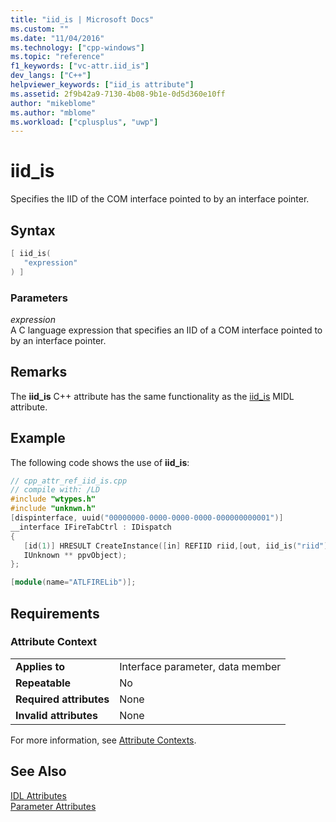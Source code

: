 ```yaml
---
title: "iid_is | Microsoft Docs"
ms.custom: ""
ms.date: "11/04/2016"
ms.technology: ["cpp-windows"]
ms.topic: "reference"
f1_keywords: ["vc-attr.iid_is"]
dev_langs: ["C++"]
helpviewer_keywords: ["iid_is attribute"]
ms.assetid: 2f9b42a9-7130-4b08-9b1e-0d5d360e10ff
author: "mikeblome"
ms.author: "mblome"
ms.workload: ["cplusplus", "uwp"]
---
```

# iid_is

Specifies the IID of the COM interface pointed to by an interface pointer.

## Syntax

```cpp
[ iid_is(
   "expression"
) ]
```

### Parameters

*expression*<br/>
A C language expression that specifies an IID of a COM interface pointed to by an interface pointer.

## Remarks

The **iid_is** C++ attribute has the same functionality as the [iid_is](/windows/desktop/Midl/iid-is) MIDL attribute.

## Example

The following code shows the use of **iid_is**:

```cpp
// cpp_attr_ref_iid_is.cpp
// compile with: /LD
#include "wtypes.h"
#include "unknwn.h"
[dispinterface, uuid("00000000-0000-0000-0000-000000000001")]
__interface IFireTabCtrl : IDispatch
{
   [id(1)] HRESULT CreateInstance([in] REFIID riid,[out, iid_is("riid")]
   IUnknown ** ppvObject);
};

[module(name="ATLFIRELib")];
```

## Requirements

### Attribute Context

|||
|-|-|
|**Applies to**|Interface parameter, data member|
|**Repeatable**|No|
|**Required attributes**|None|
|**Invalid attributes**|None|

For more information, see [Attribute Contexts](../windows/attribute-contexts.md).

## See Also

[IDL Attributes](../windows/idl-attributes.md)<br/>
[Parameter Attributes](../windows/parameter-attributes.md)  